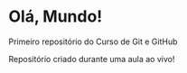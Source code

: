 # Olá, Mundo!
 Primeiro repositório do Curso de Git e GitHub

Repositório criado durante uma aula ao vivo!
